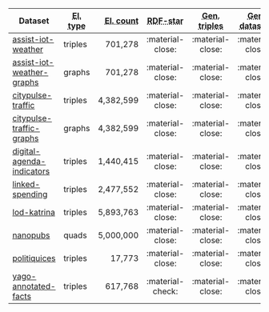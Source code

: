 Dataset | <abbr title="Stream element type">El. type</abbr> | <abbr title="Stream element count">El. count</abbr> | <abbr title="Does the dataset use RDF-star?">RDF-star</abbr> | <abbr title="Does the dataset use generalized triples?">Gen. triples</abbr> | <abbr title="Does the dataset use generalized RDF datasets?">Gen. datasets</abbr>
--- | --- | --: | :-: | :-: | :-:
[assist-iot-weather](assist-iot-weather/dev) | triples | 701,278 | :material-close: | :material-close: | :material-close:
[assist-iot-weather-graphs](assist-iot-weather-graphs/dev) | graphs | 701,278 | :material-close: | :material-close: | :material-close:
[citypulse-traffic](citypulse-traffic/dev) | triples | 4,382,599 | :material-close: | :material-close: | :material-close:
[citypulse-traffic-graphs](citypulse-traffic-graphs/dev) | graphs | 4,382,599 | :material-close: | :material-close: | :material-close:
[digital-agenda-indicators](digital-agenda-indicators/dev) | triples | 1,440,415 | :material-close: | :material-close: | :material-close:
[linked-spending](linked-spending/dev) | triples | 2,477,552 | :material-close: | :material-close: | :material-close:
[lod-katrina](lod-katrina/dev) | triples | 5,893,763 | :material-close: | :material-close: | :material-close:
[nanopubs](nanopubs/dev) | quads | 5,000,000 | :material-close: | :material-close: | :material-close:
[politiquices](politiquices/dev) | triples | 17,773 | :material-close: | :material-close: | :material-close:
[yago-annotated-facts](yago-annotated-facts/dev) | triples | 617,768 | :material-check: | :material-close: | :material-close:
